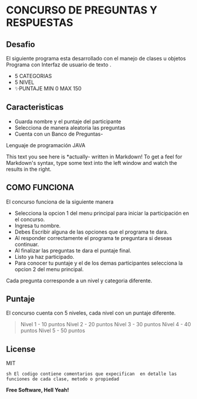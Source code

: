 # CONCURSO DE PREGUNTAS Y RESPUESTAS
## Desafio

El siguiente programa esta desarrollado con el manejo de clases u objetos
Programa con Interfaz de usuario de texto .

- 5 CATEGORIAS
- 5 NIVEL
- ✨PUNTAJE MIN 0 MAX 150

## Caracteristicas

- Guarda nombre y el puntaje del participante
- Selecciona de manera aleatoria las preguntas 
- Cuenta con un Banco de Preguntas-

Lenguaje de programación JAVA

This text you see here is *actually- written in Markdown! To get a feel
for Markdown's syntax, type some text into the left window and
watch the results in the right.

## COMO FUNCIONA

El concurso funciona de la siguiente manera

- Selecciona la opcion 1 del menu principal para iniciar la participación en el concurso.
- Ingresa tu nombre.
- Debes Escribir alguna de las opciones que el programa te dara.
- Al responder correctamente el programa te preguntara si deseas continuar.
- Al finalizar las preguntas te dara el puntaje final.
- Listo ya haz participado. 
- Para conocer tu puntaje y el de los demas participantes selecciona la opcion 2 del menu principal.

Cada pregunta corresponde a un nivel y categoria diferente.

## Puntaje
El concurso cuenta con 5 niveles, cada nivel con un puntaje diferente.
> Nivel 1 - 10 puntos
> Nivel 2 - 20 puntos
> Nivel 3 - 30 puntos
> Nivel 4 - 40 puntos
> Nivel 5 - 50 puntos
## License

MIT

``sh
El codigo contiene comentarios que expecifican  en detalle las funciones de cada clase, metodo o propiedad
``

**Free Software, Hell Yeah!**


